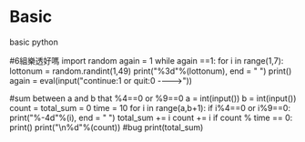 # Basic
basic python

#6組樂透好嗎
import random
again = 1
while again ==1:
    for i in range(1,7):
        lottonum = random.randint(1,49)
        print("%3d"%(lottonum), end = " ")
    print()
    again = eval(input("continue:1 or quit:0 ---->"))
    
#sum between a and b that %4==0 or %9==0
a = int(input())
b = int(input())
count = total_sum = 0
time = 10
for i in range(a,b+1):
    if i%4==0 or i%9==0:
        print("%-4d"%(i), end = " ")
        total_sum += i
        count += i
        if count % time == 0:
            print()
print("\n%d"%(count)) #bug
print(total_sum)
 
